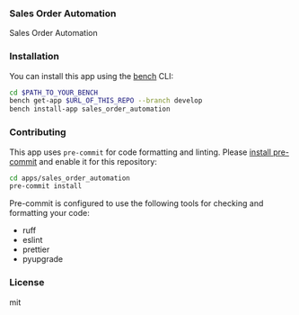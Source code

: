 ### Sales Order Automation

Sales Order Automation

### Installation

You can install this app using the [bench](https://github.com/frappe/bench) CLI:

```bash
cd $PATH_TO_YOUR_BENCH
bench get-app $URL_OF_THIS_REPO --branch develop
bench install-app sales_order_automation
```

### Contributing

This app uses `pre-commit` for code formatting and linting. Please [install pre-commit](https://pre-commit.com/#installation) and enable it for this repository:

```bash
cd apps/sales_order_automation
pre-commit install
```

Pre-commit is configured to use the following tools for checking and formatting your code:

- ruff
- eslint
- prettier
- pyupgrade

### License

mit
